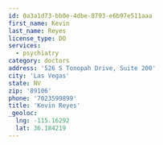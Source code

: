```yaml
---
id: 0a3a1d73-bb0e-4dbe-8793-e6b97e511aaa
first_name: Kevin
last_name: Reyes
license_type: DO
services:
  - psychiatry
category: doctors
address: '526 S Tonopah Drive, Suite 200'
city: 'Las Vegas'
state: NV
zip: '89106'
phone: '7023599899'
title: 'Kevin Reyes'
_geoloc:
  lng: -115.16292
  lat: 36.184219
---
```

